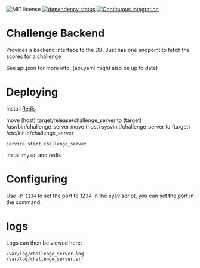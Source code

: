 ![MIT license](https://img.shields.io/github/license/bitbrain-za/challenge-backend)
[![dependency status](https://deps.rs/repo/github/bitbrain-za/challenge-backend/status.svg)](https://deps.rs/repo/github/bitbrain-za/challenge-backend)
[![Continuous integration](https://github.com/bitbrain-za/challenge-backend/actions/workflows/rust.yml/badge.svg)](https://github.com/bitbrain-za/challenge-backend/actions/workflows/rust.yml)

# Challenge Backend

Provides a backend interface to the DB.
Just has one endpoint to fetch the scores for a challenge

See api.json for more info. (api.yaml might also be up to date)

# Deploying

Install [Redis](https://redis.io/docs/install/install-redis/install-redis-on-linux/)

move (host) target/release/challenge_server to (target) /usr/bin/challenge_server
move (host) sysvinit/challenge_server to (target) /etc/init.d/challenge_server

`service start challenge_server`

install mysql and redis

# Configuring
Use `-P 1234` to set the port to 1234
In the sysv script, you can set the port in the command

# logs

Logs can then be viewed here:
```
/var/log/challenge_server.log
/var/log/challenge_server.err
```
